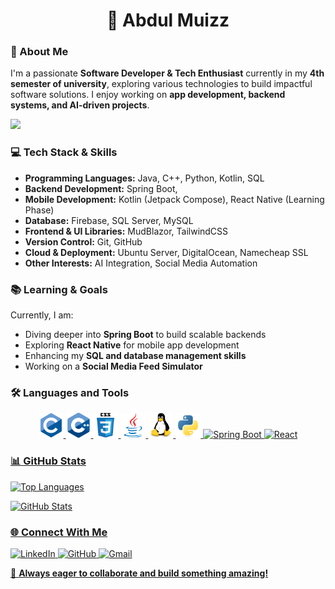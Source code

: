 <h1 align="center">👋 Abdul Muizz</h1>

### 🚀 About Me
I'm a passionate **Software Developer & Tech Enthusiast** currently in my **4th semester of university**, exploring various technologies to build impactful software solutions. I enjoy working on **app development, backend systems, and AI-driven projects**.

<p align="left">
  <img src="https://komarev.com/ghpvc/?username=Abdul-Muizz&label=Profile%20views&color=0e75b6&style=flat" />
</p>

### 💻 Tech Stack & Skills
- **Programming Languages:** Java, C++, Python, Kotlin, SQL
- **Backend Development:** Spring Boot,
- **Mobile Development:** Kotlin (Jetpack Compose), React Native (Learning Phase)
- **Database:** Firebase, SQL Server, MySQL
- **Frontend & UI Libraries:** MudBlazor, TailwindCSS
- **Version Control:** Git, GitHub
- **Cloud & Deployment:** Ubuntu Server, DigitalOcean, Namecheap SSL
- **Other Interests:** AI Integration, Social Media Automation

### 📚 Learning & Goals
Currently, I am:
- Diving deeper into **Spring Boot** to build scalable backends
- Exploring **React Native** for mobile app development
- Enhancing my **SQL and database management skills**
- Working on a **Social Media Feed Simulator**

### 🛠 Languages and Tools
 <p align="center">
  <a href="https://www.cprogramming.com/" target="_blank"> <img src="https://raw.githubusercontent.com/devicons/devicon/master/icons/c/c-original.svg" alt="C" width="40" height="40"/> </a>
  <a href="https://www.w3schools.com/cpp/" target="_blank"> <img src="https://raw.githubusercontent.com/devicons/devicon/master/icons/cplusplus/cplusplus-original.svg" alt="C++" width="40" height="40"/> </a>
  <a href="https://www.w3schools.com/css/" target="_blank"> <img src="https://raw.githubusercontent.com/devicons/devicon/master/icons/css3/css3-original-wordmark.svg" alt="CSS3" width="40" height="40"/> </a>
  <a href="https://www.java.com" target="_blank"> <img src="https://raw.githubusercontent.com/devicons/devicon/master/icons/java/java-original.svg" alt="Java" width="40" height="40"/> </a>
  <a href="https://www.linux.org/" target="_blank"> <img src="https://raw.githubusercontent.com/devicons/devicon/master/icons/linux/linux-original.svg" alt="Linux" width="40" height="40"/> </a>
  <a href="https://www.python.org" target="_blank"> <img src="https://raw.githubusercontent.com/devicons/devicon/master/icons/python/python-original.svg" alt="Python" width="40" height="40"/> </
  <img src="https://upload.wikimedia.org/wikipedia/commons/0/06/Kotlin_Icon.svg" alt="Kotlin" width="80">
  <img src="https://upload.wikimedia.org/wikipedia/commons/4/44/Spring_Framework_Logo_2018.svg" alt="Spring Boot" width="100">
  <img src="https://upload.wikimedia.org/wikipedia/commons/a/a7/React-icon.svg" alt="React"height = "40" width="40">
</p>

</p>

</p>

### 📊 GitHub Stats
<p align="left">
  <img src="https://github-readme-stats.vercel.app/api/top-langs/?username=a-muizz28&langs_count=8&layout=compact&theme=dark&title_color=cb3470&text_color=a9fef7&bg_color=141321&exclude_lang=Jupyter%20Notebook" alt="Top Languages" />
</p>


<p align="left">
  <img src="https://github-readme-stats.vercel.app/api?username=a-muizz28&count_private=true&show_icons=true&theme=dark&title_color=cb3470&text_color=a9fef7&bg_color=141321&locale=en" alt="GitHub Stats" />
</p>

### 🌐 Connect With Me
<p align="left">
  <a href="https://www.linkedin.com/in/abdul-muizz-27783034a/" target="_blank"> <img src="https://raw.githubusercontent.com/rahuldkjain/github-profile-readme-generator/master/src/images/icons/Social/linked-in-alt.svg" alt="LinkedIn" height="30" width="40"/> </a>
  <a href="https://github.com/a-muizz28" target="_blank"> <img src="https://raw.githubusercontent.com/rahuldkjain/github-profile-readme-generator/master/src/images/icons/Social/github.svg" alt="GitHub" height="30" width="40"/> </a>
  <a href="mailto:work.abdulmuizz@gmail.com" target="_blank"> <img src="https://upload.wikimedia.org/wikipedia/commons/7/7e/Gmail_icon_%282020%29.svg" alt="Gmail" height = "25" width="40">
</p>

🚀 **Always eager to collaborate and build something amazing!**

